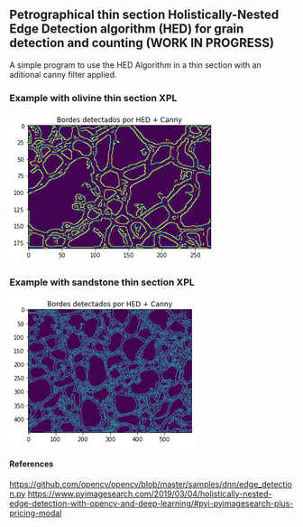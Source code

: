 ## Petrographical thin section Holistically-Nested Edge Detection algorithm (HED) for grain detection and counting (WORK IN PROGRESS)

A simple program to use the HED Algorithm in a thin section with an aditional canny filter applied.

### Example with olivine thin section XPL
![Example with an olivine XPL thin section](/deteccion_olivino.png)

### Example with sandstone thin section XPL
![Example with an Sandstone XPL thin section](/deteccion_arenisca.png)


#### References

https://github.com/opencv/opencv/blob/master/samples/dnn/edge_detection.py
https://www.pyimagesearch.com/2019/03/04/holistically-nested-edge-detection-with-opencv-and-deep-learning/#pyi-pyimagesearch-plus-pricing-modal
